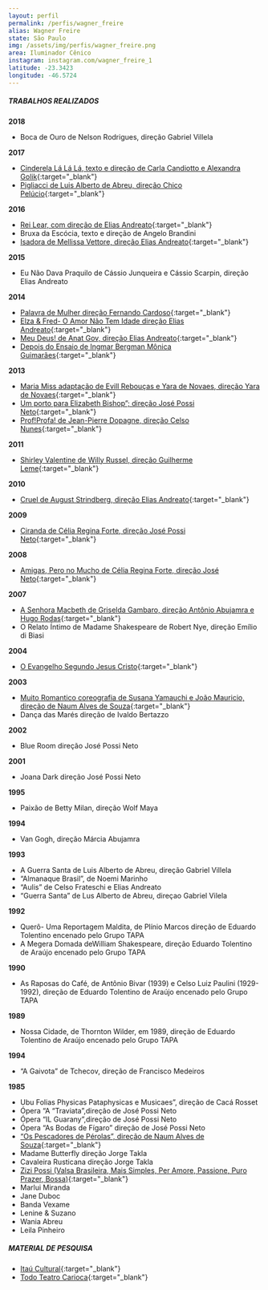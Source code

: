 ```yaml
---
layout: perfil
permalink: /perfis/wagner_freire
alias: Wagner Freire
state: São Paulo
img: /assets/img/perfis/wagner_freire.png
area: Iluminador Cênico
instagram: instagram.com/wagner_freire_1
latitude: -23.3423
longitude: -46.5724
---
```


##### **TRABALHOS REALIZADOS**

**2018**

- Boca de Ouro de Nelson Rodrigues, direção Gabriel Villela

**2017**

- [Cinderela Lá Lá Lá, texto e direção de Carla Candiotto e Alexandra Golik](https://www.youtube.com/watch?v=7-qojIuD_uQ&list=PLwM6cqKtAnstjnfzr1jPaby5MjRHj7Nvz){:target="_blank"}
- [Pigliacci de Luis Alberto de Abreu, direção Chico Pelúcio](https://www.youtube.com/watch?v=glvQNoTcOWI){:target="_blank"}

**2016**

- [Rei Lear, com direção de Elias Andreato](https://www.youtube.com/watch?v=ExglVkocOW0){:target="_blank"}
- Bruxa da Escócia, texto e direção de Angelo Brandini
- [Isadora de Mellissa Vettore, direção Elias Andreato](https://www.youtube.com/watch?v=sCNinFKqnOk){:target="_blank"}

**2015**

- Eu Não Dava Praquilo de Cássio Junqueira e Cássio Scarpin, direção Elias Andreato

**2014**

- [Palavra de Mulher direção Fernando Cardoso](https://www.youtube.com/watch?v=8_aThLfCfcE){:target="_blank"}
- [Elza & Fred- O Amor Não Tem Idade direção Elias Andreato](https://www.youtube.com/watch?v=PdX3ci6uSss){:target="_blank"}
- [Meu Deus! de Anat Gov, direção Elias Andreato](https://www.youtube.com/watch?v=xDgN0o6JSl8){:target="_blank"}
- [Depois do Ensaio de Ingmar Bergman Mônica Guimarães](https://www.youtube.com/watch?v=1FbQnz_KVaI){:target="_blank"}

**2013**

- [Maria Miss adaptação de Evill Rebouças e Yara de Novaes, direção Yara de Novaes](https://www.youtube.com/watch?v=3AE5ciY0Y0w){:target="_blank"}
- [Um porto para Elizabeth Bishop”; direção José Possi Neto](http://www.mostradeteatro.com.br/espetaculos/um-porto-para-elizabeth-bishop-2/){:target="_blank"}
- [Prof!Profa! de Jean-Pierre Dopagne, direção Celso Nunes](https://www.youtube.com/watch?v=spgO4kvOETo){:target="_blank"}

**2011**

- [Shirley Valentine de Willy Russel, direção Guilherme Leme](https://www.youtube.com/watch?v=Tn0MWb0AICc){:target="_blank"}

**2010**

- [Cruel de August Strindberg, direção Elias Andreato](https://www.youtube.com/watch?v=vJMf7AKEkXg){:target="_blank"}

**2009**

- [Ciranda de Célia Regina Forte, direção José Possi Neto](https://www.youtube.com/watch?v=sw3uptvCKQY){:target="_blank"}

**2008**

- [Amigas, Pero no Mucho de Célia Regina Forte, direção José Neto](https://www.youtube.com/watch?v=AxZpDwpn3fU){:target="_blank"}

**2007**

- [A Senhora Macbeth de Griselda Gambaro, direção Antônio Abujamra e Hugo Rodas](https://www.youtube.com/watch?v=fArUTsdnK8Y){:target="_blank"}
- O Relato Íntimo de Madame Shakespeare de Robert Nye, direção Emílio di Biasi

**2004**

- [O Evangelho Segundo Jesus Cristo](https://circulocenografia.com.br/portfolio/o-evangelho-segundo-jesus-crist){:target="_blank"}

**2003**

- [Muito Romantico coreografia de Susana Yamauchi e João Mauricio, direção de Naum Alves de Souza](https://www.youtube.com/watch?v=prnNEaplsgQ){:target="_blank"}
- Dança das Marés direção de Ivaldo Bertazzo

**2002**

- Blue Room direção José Possi Neto

**2001**

- Joana Dark direção José Possi Neto

**1995**

- Paixão de Betty Milan, direção Wolf Maya

**1994**

- Van Gogh, direção Márcia Abujamra

**1993**

- A Guerra Santa de Luis Alberto de Abreu, direção Gabriel Villela
- “Almanaque Brasil”, de Noemi Marinho
- “Aulis” de Celso Frateschi e Elias Andreato
- “Guerra Santa” de Lus Alberto de Abreu, direçao Gabriel Vilela

**1992**

- Querô- Uma Reportagem Maldita, de Plínio Marcos  direção de Eduardo Tolentino encenado pelo Grupo TAPA
- A Megera Domada deWilliam Shakespeare, direção Eduardo Tolentino de Araújo encenado pelo Grupo TAPA

**1990**

- As Raposas do Café, de Antônio Bivar (1939) e Celso Luiz Paulini (1929-1992), direção de Eduardo Tolentino de Araújo encenado pelo Grupo TAPA

**1989**

- Nossa Cidade, de Thornton Wilder, em 1989, direção de Eduardo Tolentino de Araújo encenado pelo Grupo TAPA

**1994**

- “A Gaivota” de Tchecov, direção de Francisco Medeiros

**1985**

- Ubu Folias Physicas Pataphysicas e Musicaes”, direção de Cacá Rosset
- Ópera “A “Traviata”,direção de José Possi Neto
- Ópera “IL Guarany”,direção de José Possi Neto
- Ópera “As Bodas de Fígaro” direção de José Possi Neto
- [“Os Pescadores de Pérolas”, direção de Naum Alves de Souza](https://www.youtube.com/watch?v=v3Raqv8AcIA){:target="_blank"}
- Madame Butterfly direção Jorge Takla
- Cavaleira Rusticana direção Jorge Takla
- [Zizi Possi (Valsa Brasileira, Mais Simples, Per Amore, Passione, Puro Prazer, Bossa)](https://www.youtube.com/watch?v=CWVHEy23O8w){:target="_blank"}
- Marlui Miranda
- Jane Duboc
- Banda Vexame
- Lenine & Suzano
- Wania Abreu
- Leila Pinheiro

##### **MATERIAL DE PESQUISA**

- [Itaú Cultural](http://enciclopedia.itaucultural.org.br/pessoa207603/wagner-freire){:target="_blank"}
- [Todo Teatro Carioca](http://www.todoteatrocarioca.com.br/pessoa/13869/wagner-freire){:target="_blank"}